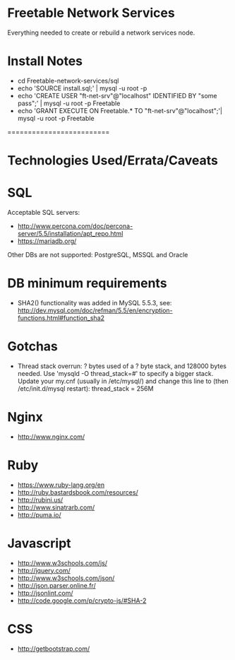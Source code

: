 Freetable Network Services
==========================

Everything needed to create or rebuild a network services node.

Install Notes
=====

- cd Freetable-network-services/sql
- echo 'SOURCE install.sql;' | mysql -u root -p
- echo 'CREATE USER "ft-net-srv"@"localhost" IDENTIFIED BY "some pass";' | mysql -u root -p Freetable
- echo 'GRANT EXECUTE ON Freetable.* TO "ft-net-srv"@"localhost";'| mysql -u root -p Freetable

=========================

Technologies Used/Errata/Caveats
=======

SQL
=====
Acceptable SQL servers:

- http://www.percona.com/doc/percona-server/5.5/installation/apt_repo.html
- https://mariadb.org/

Other DBs are not supported: PostgreSQL, MSSQL and Oracle

DB minimum requirements 
=====
- SHA2() functionality was added in MySQL 5.5.3, see: http://dev.mysql.com/doc/refman/5.5/en/encryption-functions.html#function_sha2

Gotchas
======
- Thread stack overrun: ? bytes used of a ? byte stack, and 128000 bytes needed. Use 'mysqld -O thread_stack=#' to specify a bigger stack.  Update your my.cnf (usually in /etc/mysql/) and change this line to (then /etc/init.d/mysql restart):  thread_stack = 256M

Nginx
=====
- http://www.nginx.com/

Ruby
=====
- https://www.ruby-lang.org/en
- http://ruby.bastardsbook.com/resources/
- http://rubini.us/
- http://www.sinatrarb.com/
- http://puma.io/

Javascript
=====
- http://www.w3schools.com/js/
- http://jquery.com/
- http://www.w3schools.com/json/
- http://json.parser.online.fr/
- http://jsonlint.com/
- http://code.google.com/p/crypto-js/#SHA-2

CSS
=====
- http://getbootstrap.com/

